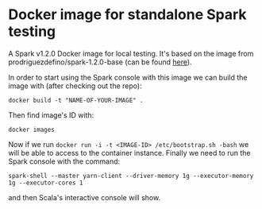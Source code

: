 # Docker image for standalone Spark testing
A Spark v1.2.0 Docker image for local testing. It's based on the image from prodriguezdefino/spark-1.2.0-base (can be found [here](https://github.com/prodriguezdefino/docker-spark-1.2.0-base)).

In order to start using the Spark console with this image we can build the image with (after checking out the repo):

```
docker build -t "NAME-OF-YOUR-IMAGE" .
```

Then find image's ID with:

```
docker images
```

Now if we run ```docker run -i -t <IMAGE-ID> /etc/bootstrap.sh -bash``` we will be able to access to the container instance. Finally we need to run the Spark console with the command:
```
spark-shell --master yarn-client --driver-memory 1g --executor-memory 1g --executor-cores 1
```
and then Scala's interactive console will show.
